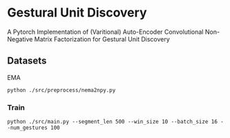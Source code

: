 # Gestural Unit Discovery

A Pytorch Implementation of (Varitional) Auto-Encoder Convolutional Non-Negative Matrix Factorization for Gestural Unit Discovery

## Datasets

EMA

```
python ./src/preprocess/nema2npy.py
```

### Train


```
python ./src/main.py --segment_len 500 --win_size 10 --batch_size 16 --num_gestures 100
```
